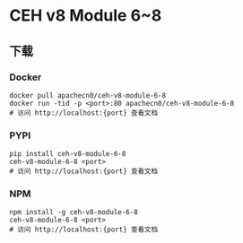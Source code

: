 # CEH v8 Module 6~8

## 下载

### Docker

```
docker pull apachecn0/ceh-v8-module-6-8
docker run -tid -p <port>:80 apachecn0/ceh-v8-module-6-8
# 访问 http://localhost:{port} 查看文档
```

### PYPI

```
pip install ceh-v8-module-6-8
ceh-v8-module-6-8 <port>
# 访问 http://localhost:{port} 查看文档
```

### NPM

```
npm install -g ceh-v8-module-6-8
ceh-v8-module-6-8 <port>
# 访问 http://localhost:{port} 查看文档
```